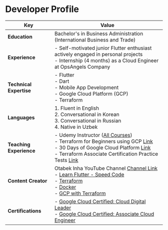 # Developer Profile


| **Key**                  | **Value**                                                               |
| ------------------------- | ---------------------------------------------------------------------- |
| **Education**             | Bachelor's in Business Administration (International Business and Trade)|
| **Experience**            | - Self-motivated junior Flutter enthusiast actively engaged in personal projects <br> - Internship (4 months) as a Cloud Engineer at OpsAngels Company |
| **Technical Expertise**   | - Flutter <br> - Dart <br> - Mobile App Development <br> - Google Cloud Platform (GCP) <br> - Terraform |
| **Languages**             | 1. Fluent in English <br> 2. Conversational in Korean <br> 3. Conversational in Russian <br> 4. Native in Uzbek |
| **Teaching Experience**   | - Udemy Instructor ([All Courses](https://www.udemy.com/courses/search/?src=ukw&q=otabek)) <br> - Terraform for Beginners using GCP [Link](https://www.udemy.com/course/terraform-for-beginners-using-google-cloud-platform-gcp/?couponCode=2C043499442C3A8BC7FA) <br> - 30 Days of Google Cloud Platform [Link](https://www.udemy.com/course/30-days-of-google-cloud-the-complete-gcp-beginners-bootcamp/?couponCode=4CC92115EF5DB20471EB) <br> - Terraform Associate Certification Practice Tests [Link](https://www.udemy.com/course/terraform-associate-certification-practice-test-exam-2023-x/?couponCode=FFCF87B1A69B610CBF96)  |
| **Content Creator**       | Otabek Inha YouTube Channel [Channel Link](https://www.youtube.com/@otabekinha) <br> - [Learn Flutter - Speed Code](https://youtube.com/playlist?list=PLL220wRvDvTndDyF5258yskRYLgEPMhlT&si=FCVtS82W0Sd7cdlj) <br> - [Terraform](https://youtube.com/playlist?list=PLL220wRvDvTmfQuR_rT3IfX2o28dn-QlM&si=F_RQw9KAUiQf0Bx6) <br> - [Docker](https://youtube.com/playlist?list=PLL220wRvDvTl7aNIaQik7mJ4KWHhlTOj2&si=XvpZkAjR72_8RicD) <br> - [GCP with Terraform](https://youtube.com/playlist?list=PLL220wRvDvTm_MyPtW0W3kc1_Htb3cJev&si=lqOz9zxv6k30VTb5) |
| **Certifications** | - [Google Cloud Certified: Cloud Digital Leader](https://www.credential.net/18082f1e-719f-4795-b690-c5311f94b174?key=8b88183d3772e1cc21a997c28df7f368d05600d45a125d096e5fd83595ea142f) <br> - [Google Cloud Certified: Associate Cloud Engineer](https://www.credential.net/f0641378-678b-4ed7-8844-ae243ee8ed4c)|













